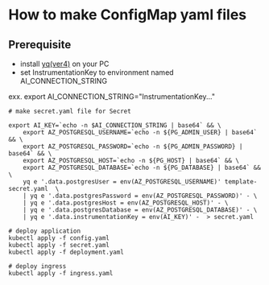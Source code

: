 # How to make ConfigMap yaml files

## Prerequisite

- install [yq(ver4)](https://github.com/mikefarah/yq/) on your PC
- set InstrumentationKey to environment named AI_CONNECTION_STRING

exx.
export AI_CONNECTION_STRING="InstrumentationKey..."

```
# make secret.yaml file for Secret

export AI_KEY=`echo -n $AI_CONNECTION_STRING | base64` && \
    export AZ_POSTGRESQL_USERNAME=`echo -n ${PG_ADMIN_USER} | base64` && \
    export AZ_POSTGRESQL_PASSWORD=`echo -n ${PG_ADMIN_PASSWORD} | base64` && \
    export AZ_POSTGRESQL_HOST=`echo -n ${PG_HOST} | base64` && \
    export AZ_POSTGRESQL_DATABASE=`echo -n ${PG_DATABASE} | base64` && \
    yq e '.data.postgresUser = env(AZ_POSTGRESQL_USERNAME)' template-secret.yaml  \
    | yq e '.data.postgresPassword = env(AZ_POSTGRESQL_PASSWORD)' - \
    | yq e '.data.postgresHost = env(AZ_POSTGRESQL_HOST)' - \
    | yq e '.data.postgresDatabase = env(AZ_POSTGRESQL_DATABASE)' - \
    | yq e '.data.instrumentationKey = env(AI_KEY)' -  > secret.yaml

# deploy application
kubectl apply -f config.yaml
kubectl apply -f secret.yaml
kubectl apply -f deployment.yaml

# deploy ingress
kubectl apply -f ingress.yaml

```